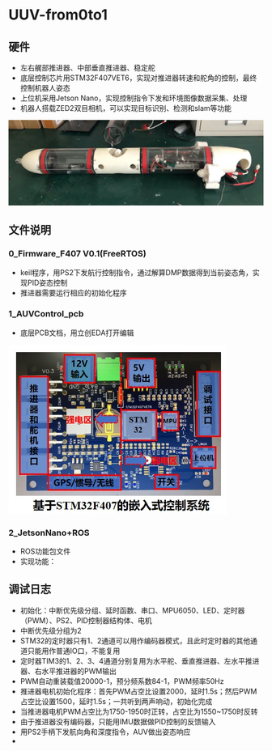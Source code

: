 # UUV-from0to1

## 硬件
- 左右艉部推进器、中部垂直推进器、稳定舵
- 底层控制芯片用STM32F407VET6，实现对推进器转速和舵角的控制，最终控制机器人姿态
- 上位机采用Jetson Nano，实现控制指令下发和环境图像数据采集、处理
- 机器人搭载ZED2双目相机，可以实现目标识别、检测和slam等功能  

![image](https://github.com/Yunga-Wu/UUV-from0to1/blob/main/img/%E5%B0%8F%E5%9E%8BAUV%E8%A3%85%E9%85%8D%E5%9B%BE.jpg)

## 文件说明
### 0_Firmware_F407 V0.1(FreeRTOS)
- keil程序，用PS2下发航行控制指令，通过解算DMP数据得到当前姿态角，实现PID姿态控制
- 推进器需要运行相应的初始化程序
### 1_AUVControl_pcb
- 底层PCB文档，用立创EDA打开编辑  

![image](https://github.com/Yunga-Wu/UUV-from0to1/blob/main/img/pcb.jpg)

### 2_JetsonNano+ROS
- ROS功能包文件
- 实现功能：

## 调试日志
- 初始化：中断优先级分组、延时函数、串口、MPU6050、LED、定时器（PWM）、PS2、PID控制器结构体、电机
- 中断优先级分组为2
- STM32的定时器只有1、2通道可以用作编码器模式，且此时定时器的其他通道只能用作普通IO口，不能复用
- 定时器TIM3的1、2、3、4通道分别复用为水平舵、垂直推进器、左水平推进器、右水平推进器的PWM输出
- PWM自动重装载值20000-1，预分频系数84-1，PWM频率50Hz
- 推进器电机初始化程序：首先PWM占空比设置2000，延时1.5s；然后PWM占空比设置1500，延时1.5s；一共听到两声响动，初始化完成
- 当推进器电机PWM占空比为1750-1950时正转，占空比为1550~1750时反转
- 由于推进器没有编码器，只能用IMU数据做PID控制的反馈输入
- 用PS2手柄下发航向角和深度指令，AUV做出姿态响应
- 
